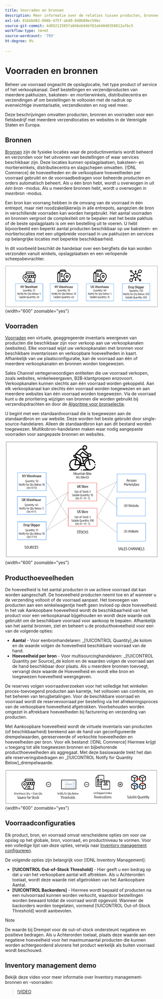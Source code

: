 ```yaml
---
title: Voorraden en bronnen
description: Meer informatie over de relaties tussen producten, bronnen en bestanden.
exl-id: 01bbbd82-898b-4757-ab40-0d8b89ec59bc
source-git-commit: 4d89212585fa846eb94bf83a640d0358812afbc5
workflow-type: tm+mt
source-wordcount: '793'
ht-degree: 0%

---
```


# Voorraden en bronnen

Beheer uw voorraad ongeacht de opslaglocatie, het type product of service of het verkoopkanaal. Geef bestellingen en verzendproducten van meerdere pakhuizen, baksteen- en mortierwinkels, distributiecentra en verzendingen af om bestellingen te voltooien met de nadruk op evenwichtige inventarisatie, verzendkosten en nog veel meer.

Deze beschrijvingen omvatten producten, bronnen en voorraden voor een fietsbedrijf met meerdere verzendlocaties en websites in de Verenigde Staten en Europa.

## Bronnen

[Bronnen](sources-manage.md) zijn de fysieke locaties waar de productinventaris wordt beheerd en verzonden voor het uitvoeren van bestellingen of waar services beschikbaar zijn. Deze locaties kunnen opslagplaatsen, baksteen- en mortierwinkels, distributiecentra en slagschepen omvatten. [!DNL Commerce] de hoeveelheden en de verkoopbare hoeveelheden per voorraad gebruikt en de voorraadbedragen voor beheerde producten en orders automatisch beheert. Als u één bron hebt, wordt u overwogen in _uit één bron_ -modus. Als u meerdere bronnen hebt, wordt u overwogen in _meerbron_ -modus.

Een bron kan voorrang hebben in de omvang van de voorraad in één entrepot, maar niet noodzakelijkerwijs in alle entrepots, aangezien de bron in verschillende voorraden kan worden hergebruikt. Het aantal voorraden en bronnen vergroot de complexiteit om te bepalen wat het beste pakhuis of de beste opslagplaats is om een bestelling uit te voeren. U hebt bijvoorbeeld een beperkt aantal producten beschikbaar op uw baksteen- en mortierlocaties met een uitgebreide voorraad in uw pakhuizen en services op belangrijke locaties met beperkte beschikbaarheid.

In dit voorbeeld beschikt de handelaar over een bergfiets die kan worden verzonden vanuit winkels, opslagplaatsen en een verlopende scheepsbevrachter.

![Voorbeeld van brondiagram](assets/diagram-sources.png){width="600" zoomable="yes"}

## Voorraden

[Voorraden](stocks-manage.md) een virtuele, geaggregeerde inventaris weergeven van producten die beschikbaar zijn voor verkoop aan uw verkoopkanalen (websites). Elke voorraad wijst uw verkoopkanalen met bronnen voor beschikbare inventarissen en verkoopbare hoeveelheden in kaart. Afhankelijk van uw plaatsconfiguratie, kan de voorraad aan één of meerdere verkoopkanalen en bronnen worden toegewezen.

Sales Channel vertegenwoordigen entiteiten die uw voorraad verkopen, zoals websites, winkelweergaven, B2B-klantgroepen enzovoort. Verkoopkanalen kunnen slechts aan één voorraad worden gekoppeld. Aan elk verkoopkanaal kan slechts één voorraad worden toegewezen en aan meerdere websites kan één voorraad worden toegewezen. Via de voorraad kunt u de prioritering wijzigen van bronnen die worden gebruikt bij verzendopdrachten en door de [Algoritme voor bronselectie](selection-reservations.md).

U begint met een standaardvoorraad die is toegewezen aan de standaardbron en uw website. Deze worden het beste gebruikt door single-source-handelaren. Alleen de standaardbron kan aan dit bestand worden toegewezen. Multikobron-handelaren maken waar nodig aangepaste voorraden voor aangepaste bronnen en websites.

![Diagram van bijvoorbeeld voorraden voor een winkel](assets/diagram-stock.png){width="600" zoomable="yes"}

## Producthoeveelheden

De hoeveelheid is het aantal producten in uw actieve voorraad dat kan worden aangeschaft. De hoeveelheid producten neemt toe en af wanneer u de verzending voltooit of de voorraad aanpast. Het toevoegen van producten aan een winkelwagentje heeft geen invloed op deze hoeveelheid. In het vak Aankoopbare hoeveelheid wordt de beschikbaarheid van het product voor een verkoopkanaal bijgehouden en wordt deze waarde ook gebruikt om de beschikbare voorraad voor aankoop te bepalen. Afhankelijk van het aantal bronnen, ziet en beheert u de producthoeveelheid voor een van de volgende opties:

- **Aantal** - Voor eenbronhandelaren: _[!UICONTROL Quantity]_de kolom en de waarde volgen de hoeveelheid beschikbare voorraad van de hand.
- **Hoeveelheid per bron** - Voor multisourcinghandelaren: _[!UICONTROL Quantity per Source]_de kolom en de waarden volgen de voorraad aan de hand beschikbaar door plaats. Als u meerdere bronnen toevoegt, vervangt deze waarde de Hoeveelheid en wordt elke bron en toegewezen hoeveelheid weergegeven.

De reserves volgen voorraadverzoeken voor het volledige het winkelen proces-toevoegend producten aan karretje, het voltooien van controle, en het beheren van terugbetalingen. Voor de beschikbare voorraad en voorraad wordt de reservevoorraad per bestelling via het afrekeningsproces van de verkoopbare hoeveelheid afgetrokken. Voorbehouden worden omgezet in aftrekbare hoeveelheden bij facturering en verzending van producten.

Met Aankoopbare hoeveelheid wordt de virtuele inventaris van producten (of beschikbaarheid) berekend aan de hand van geconfigureerde drempelwaarden, gereserveerde of verkochte hoeveelheden en hoeveelheden per bron. Voor elk bestand: [!DNL Commerce] Hiermee krijgt u toegang tot alle toegewezen bronnen en bijbehorende producthoeveelheden als aggregaat. Met deze basiswaarde trekt het dan alle reserveringsbedragen en _[!UICONTROL Notify for Quantity Below]_drempelwaarde.

![Berekening van de verkoopbare hoeveelheid voor een voorraad](assets/diagram-salable-quantity.png){width="600" zoomable="yes"}

## Voorraadconfiguraties

Elk product, bron, en voorraad omvat verscheidene opties om voor uw opslag op het globale, bron, voorraad, en productniveau te vormen. Voor een volledige lijst van deze opties, verwijs naar [Inventory management configureren](configuration.md).

De volgende opties zijn belangrijk voor [!DNL Inventory Management]:

- **[!UICONTROL Out-of-Stock Threshold]** - Hier geeft u een bedrag op dat u van het verkoopbare aantal wilt aftrekken. Als u Achterorden toelaat, wordt deze waarde niet afgetrokken van het Aankoopbare Aantal.
- **[!UICONTROL Backorders]** - Hiermee wordt bepaald of producten na een nulvoorraad kunnen worden verkocht, waardoor bestellingen worden bewaard totdat de voorraad wordt opgevuld. Wanneer de backorders worden toegelaten, vormend [!UICONTROL Out-of-Stock Threshold] wordt aanbevolen.

>[!NOTE]
>
>De waarde bij Drempel voor de out-of-stock ondersteunt negatieve en positieve bedragen. Als u Achterorden toelaat, plaats deze waarde aan een negatieve hoeveelheid voor het maximumaantal producten die kunnen worden achtergeordend alvorens het product werkelijk als buiten voorraad wordt beschouwd.

## Inventory management demo

Bekijk deze video voor meer informatie over Inventory management-bronnen en -voorraden:

>[!VIDEO](https://video.tv.adobe.com/v/343748?quality=12)
